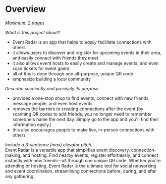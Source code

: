 # Overview

*Maximum: 2 pages*

*What is this project about?*
- Event Radar is an app that helps to _easily_ facilitate connections with others
- it allows users to discover and register for upcoming events in their area, and easily connect with friends they meet
- it also allows event hosts to easily create and manage events, and even scan tickets for event goers
- all of this is done through one all-purpose, unique QR code
- emphasize building a local community

*Describe succinctly and precisely its purpose.*
- provides a one-stop shop to find events, connect with new friends, message people, and even host events
- removes the barriers to creating connections after the event (by scanning QR codes to add friends, you no longer need to remember someone's name the next day. Simply go to the app and you'll find their information easily.)
- this also encourages people to make live, in-person connections with others

*Include a 3-sentence (max) elevator pitch.*  
Event Radar is a versatile app that simplifies event discovery, connection-making, and hosting. Find nearby events, register effortlessly, and connect instantly with new friends—all through one unique QR code. Whether you're attending or hosting, Event Radar is the ultimate tool for social networking and event coordination, streamlining connections before, during, and after any gathering.
